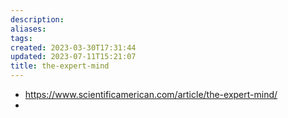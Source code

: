 ```yaml
---
description:
aliases: 
tags: 
created: 2023-03-30T17:31:44
updated: 2023-07-11T15:21:07
title: the-expert-mind
---
```

- https://www.scientificamerican.com/article/the-expert-mind/
- 